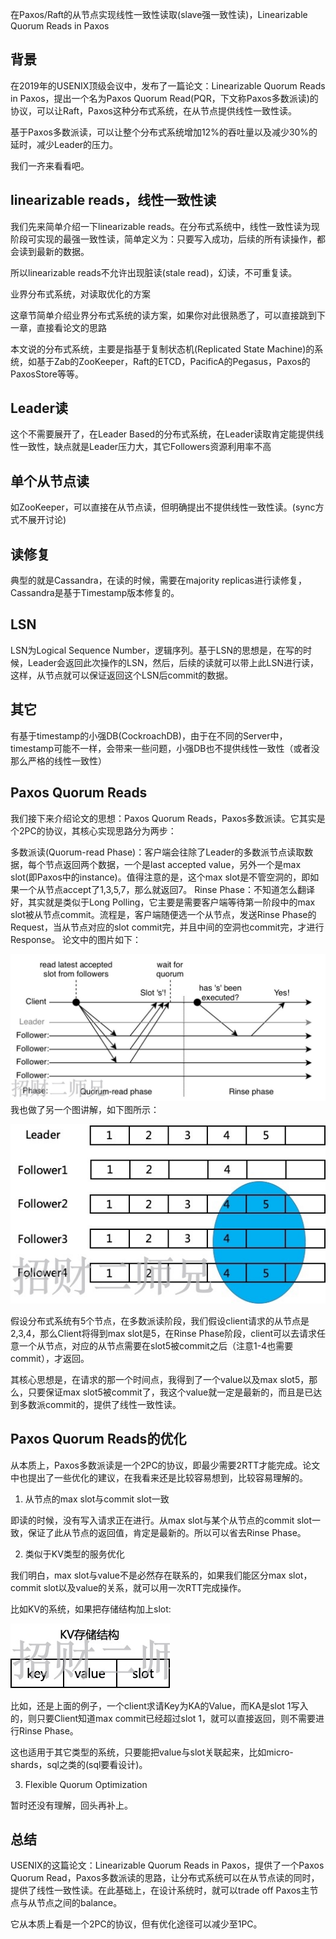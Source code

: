 在Paxos/Raft的从节点实现线性一致性读取(slave强一致性读)，Linearizable Quorum Reads in Paxos

## 背景

在2019年的USENIX顶级会议中，发布了一篇论文：Linearizable Quorum Reads in Paxos，提出一个名为Paxos Quorum Read(PQR，下文称Paxos多数派读)的协议，可以让Raft，Paxos这种分布式系统，在从节点提供线性一致性读。

基于Paxos多数派读，可以让整个分布式系统增加12%的吞吐量以及减少30%的延时，减少Leader的压力。

我们一齐来看看吧。

## linearizable reads，线性一致性读

我们先来简单介绍一下linearizable reads。在分布式系统中，线性一致性读为现阶段可实现的最强一致性读，简单定义为：只要写入成功，后续的所有读操作，都会读到最新的数据。

所以linearizable reads不允许出现脏读(stale read)，幻读，不可重复读。

业界分布式系统，对读取优化的方案

这章节简单介绍业界分布式系统的读方案，如果你对此很熟悉了，可以直接跳到下一章，直接看论文的思路

本文说的分布式系统，主要是指基于复制状态机(Replicated State Machine)的系统，如基于Zab的ZooKeeper，Raft的ETCD，PacificA的Pegasus，Paxos的PaxosStore等等。

## Leader读

这个不需要展开了，在Leader Based的分布式系统，在Leader读取肯定能提供线性一致性，缺点就是Leader压力大，其它Followers资源利用率不高

## 单个从节点读

如ZooKeeper，可以直接在从节点读，但明确提出不提供线性一致性读。(sync方式不展开讨论)

## 读修复

典型的就是Cassandra，在读的时候，需要在majority replicas进行读修复，Cassandra是基于Timestamp版本修复的。

## LSN

LSN为Logical Sequence Number，逻辑序列。基于LSN的思想是，在写的时候，Leader会返回此次操作的LSN，然后，后续的读就可以带上此LSN进行读，这样，从节点就可以保证返回这个LSN后commit的数据。

## 其它

有基于timestamp的小强DB(CockroachDB)，由于在不同的Server中，timestamp可能不一样，会带来一些问题，小强DB也不提供线性一致性（或者没那么严格的线性一致性）

## Paxos Quorum Reads

我们接下来介绍论文的思想：Paxos Quorum Reads，Paxos多数派读。它其实是个2PC的协议，其核心实现思路分为两步：

多数派读(Quorum-read Phase)：客户端会往除了Leader的多数派节点读取数据，每个节点返回两个数据，一个是last accepted value，另外一个是max slot(即Paxos中的instance)。值得注意的是，这个max slot是不管空洞的，即如果一个从节点accept了1,3,5,7，那么就返回7。
Rinse Phase：不知道怎么翻译好，其实就是类似于Long Polling，它主要是需要客户端等待第一阶段中的max slot被从节点commit。流程是，客户端随便选一个从节点，发送Rinse Phase的Request，当从节点对应的slot commit完，并且中间的空洞也commit完，才进行Response。
论文中的图片如下：

![1.1 process_mark.jpg](https://github.com/dragon-distributed/book/blob/b95ab9a7af83949e79880e02d25a0f6332c0ce49/distributed/6.Linearizable%20Quorum%20Reads%20In%20Paxos/1.1%20process_mark.jpg)
我也做了另一个图讲解，如下图所示：

![1.2 detail_mark.jpg](https://github.com/dragon-distributed/book/blob/b95ab9a7af83949e79880e02d25a0f6332c0ce49/distributed/6.Linearizable%20Quorum%20Reads%20In%20Paxos/1.2%20detail_mark.jpg)

假设分布式系统有5个节点，在多数派读阶段，我们假设client请求的从节点是2,3,4，那么Client将得到max slot是5，在Rinse Phase阶段，client可以去请求任意一个从节点，对应的从节点需要在slot5被commit之后（注意1-4也需要commit），才返回。

其核心思想是，在请求的那一个时间点，我得到了一个value以及max slot5，那么，只要保证max slot5被commit了，我这个value就一定是最新的，而且是已达到多数派commit的，提供了线性一致性读。

## Paxos Quorum Reads的优化

从本质上，Paxos多数派读是一个2PC的协议，即最少需要2RTT才能完成。论文中也提出了一些优化的建议，在我看来还是比较容易想到，比较容易理解的。

1. 从节点的max slot与commit slot一致

即读的时候，没有写入请求正在进行。从max slot与某个从节点的commit slot一致，保证了此从节点的返回值，肯定是最新的。所以可以省去Rinse Phase。

2. 类似于KV类型的服务优化

我们明白，max slot与value不是必然存在联系的，如果我们能区分max slot，commit slot以及value的关系，就可以用一次RTT完成操作。

比如KV的系统，如果把存储结构加上slot:

![1.3 kv structs_mark.jpg](https://github.com/dragon-distributed/book/blob/b95ab9a7af83949e79880e02d25a0f6332c0ce49/distributed/6.Linearizable%20Quorum%20Reads%20In%20Paxos/1.3%20kv%20structs_mark.jpg)


比如，还是上面的例子，一个client求请Key为KA的Value，而KA是slot 1写入的，则只要Client知道max commit已经超过slot 1，就可以直接返回，则不需要进行Rinse Phase。

这也适用于其它类型的系统，只要能把value与slot关联起来，比如micro-shards，sql之类的(sql要看设计)。

3. Flexible Quorum Optimization

暂时还没有理解，回头再补上。

## 总结

USENIX的这篇论文：Linearizable Quorum Reads in Paxos，提供了一个Paxos Quorum Read，Paxos多数派读的思路，让分布式系统可以在从节点读的同时，提供了线性一致性读。在此基础上，在设计系统时，就可以trade off Paxos主节点与从节点之间的balance。

它从本质上看是一个2PC的协议，但有优化途径可以减少至1PC。